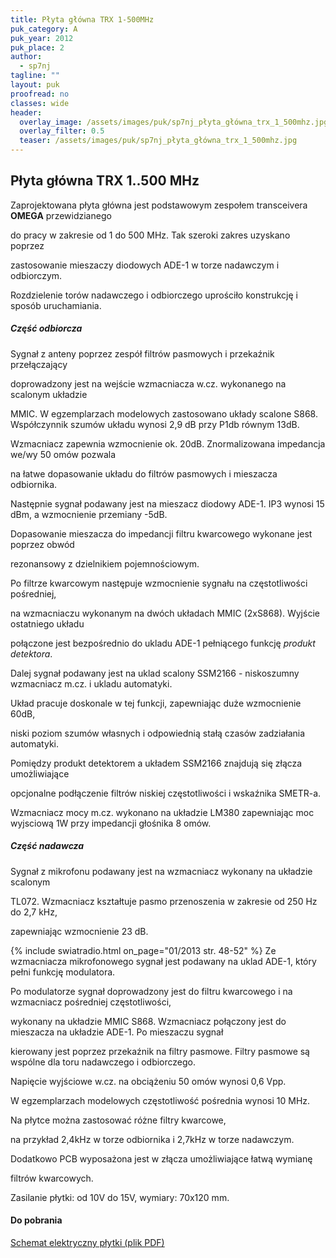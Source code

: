 ```yaml
---
title: Płyta główna TRX 1-500MHz
puk_category: A
puk_year: 2012
puk_place: 2
author: 
  - sp7nj
tagline: ""
layout: puk
proofread: no
classes: wide
header:
  overlay_image: /assets/images/puk/sp7nj_płyta_główna_trx_1_500mhz.jpg
  overlay_filter: 0.5
  teaser: /assets/images/puk/sp7nj_płyta_główna_trx_1_500mhz.jpg
---
```






 







Płyta główna TRX 1..500 MHz
---------------------------





 Zaprojektowana płyta główna jest podstawowym zespołem transceivera **OMEGA** przewidzianego

 do pracy w zakresie od 1 do 500 MHz. Tak szeroki zakres uzyskano poprzez

 zastosowanie mieszaczy diodowych ADE-1 w torze nadawczym i odbiorczym.

 Rozdzielenie torów nadawczego i odbiorczego uprościło konstrukcję i sposób uruchamiania.

 


##### Część odbiorcza




Sygnał z anteny poprzez zespół filtrów pasmowych i przekaźnik przełączający

doprowadzony jest na wejście wzmacniacza w.cz. wykonanego na scalonym układzie

MMIC. W egzemplarzach modelowych zastosowano układy scalone S868. Współczynnik szumów układu wynosi 2,9 dB przy P1db równym 13dB.

Wzmacniacz zapewnia wzmocnienie ok. 20dB. Znormalizowana impedancja we/wy 50 omów pozwala

na łatwe dopasowanie układu do filtrów pasmowych i mieszacza odbiornika.






Następnie sygnał podawany jest na mieszacz diodowy ADE-1. IP3 wynosi 15 dBm, a wzmocnienie przemiany -5dB.

Dopasowanie mieszacza do impedancji filtru kwarcowego wykonane jest poprzez obwód

rezonansowy z dzielnikiem pojemnościowym.






Po filtrze kwarcowym następuje wzmocnienie sygnału na częstotliwości pośredniej,

na wzmacniaczu wykonanym na dwóch układach MMIC (2xS868). Wyjście ostatniego układu

połączone jest bezpośrednio do ukladu ADE-1 pełniącego funkcję *produkt detektora*.






Dalej sygnał podawany jest na uklad scalony SSM2166 - niskoszumny wzmacniacz m.cz. i ukladu automatyki.

Układ pracuje doskonale w tej funkcji, zapewniając duże wzmocnienie 60dB,

niski poziom szumów własnych i odpowiednią stałą czasów zadziałania automatyki.






Pomiędzy produkt detektorem a układem SSM2166 znajdują się złącza umożliwiające

opcjonalne podłączenie filtrów niskiej częstotliwości i wskaźnika SMETR-a.






Wzmacniacz mocy m.cz. wykonano na układzie LM380 zapewniając moc wyjsciową 1W przy impedancji głośnika 8 omów.




##### Część nadawcza




Sygnał z mikrofonu podawany jest na wzmacniacz wykonany na układzie scalonym

TL072. Wzmacniacz kształtuje pasmo przenoszenia w zakresie od 250 Hz do 2,7 kHz,

zapewniając wzmocnienie 23 dB.





{% include swiatradio.html on_page="01/2013 str. 48-52" %}
Ze wzmacniacza mikrofonowego sygnał jest podawany na uklad ADE-1, który pełni funkcję modulatora.

Po modulatorze sygnał doprowadzony jest do filtru kwarcowego i na wzmacniacz pośredniej częstotliwości,

 wykonany na układzie MMIC S868. Wzmacniacz połączony jest do mieszacza na układzie ADE-1. Po mieszaczu sygnał

kierowany jest poprzez przekaźnik na filtry pasmowe. Filtry pasmowe są wspólne dla toru nadawczego i odbiorczego.

Napięcie wyjściowe w.cz. na obciążeniu 50 omów wynosi 0,6 Vpp.






 W egzemplarzach modelowych częstotliwość pośrednia wynosi 10 MHz.

 Na płytce można zastosować różne filtry kwarcowe,

 na przykład 2,4kHz w torze odbiornika i 2,7kHz w torze nadawczym.

 Dodatkowo PCB wyposażona jest w złącza umożliwiające łatwą wymianę

 filtrów kwarcowych.






Zasilanie płytki: od 10V do 15V, wymiary: 70x120 mm.





#### Do pobrania

[Schemat elektryczny płytki (plik PDF)](/assets/bin/SP7NJR_1-500MHz.pdf)






 





 


